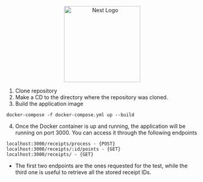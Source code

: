 <p align="center">
  <a href="http://nestjs.com/" target="blank"><img src="https://nestjs.com/img/logo-small.svg" width="200" alt="Nest Logo" /></a>
</p>

1. Clone repository 
2. Make a CD to the directory where the repository was cloned.
3. Build the application image
```
docker-compose -f docker-compose.yml up --build
```
4. Once the Docker container is up and running, the application will be running on port 3000. You can access it through the following endpoints
```
localhost:3000/receipts/process - {POST}
localhost:3000/receipts/:id/points - {GET}
localhost:3000/receipts/ - {GET}
```
  - The first two endpoints are the ones requested for the test, while the third one is useful to retrieve all the stored receipt IDs.
